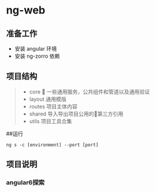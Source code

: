 # ng-web
## 准备工作
* 安装 angular 环境
* 安装 ng-zorro 依赖

## 项目结构

> * core    一些通用服务，公共组件和管道以及通用验证
> * layout   通用模版
> * routes   项目主体内容
> * shared   导入导出项目公用的第三方引用
> * utils    项目工具合集

##运行

`ng s -c [environment] --port [port]`

## 项目说明

### angular6探索